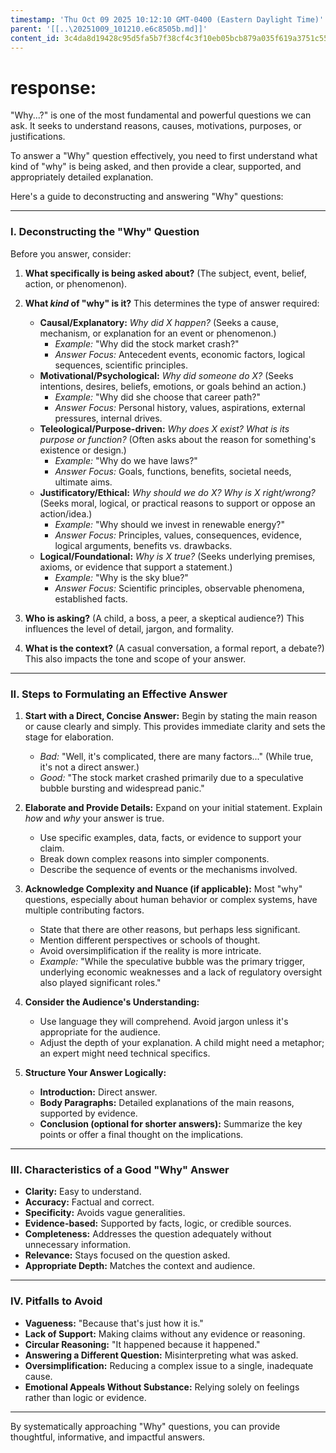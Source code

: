 ```yaml
---
timestamp: 'Thu Oct 09 2025 10:12:10 GMT-0400 (Eastern Daylight Time)'
parent: '[[..\20251009_101210.e6c8505b.md]]'
content_id: 3c4da8d19428c95d5fa5b7f38cf4c3f10eb05bcb879a035f619a3751c55eb117
---
```


# response:

"Why...?" is one of the most fundamental and powerful questions we can ask. It seeks to understand reasons, causes, motivations, purposes, or justifications.

To answer a "Why" question effectively, you need to first understand what kind of "why" is being asked, and then provide a clear, supported, and appropriately detailed explanation.

Here's a guide to deconstructing and answering "Why" questions:

***

### I. Deconstructing the "Why" Question

Before you answer, consider:

1. **What specifically is being asked about?** (The subject, event, belief, action, or phenomenon).

2. **What *kind* of "why" is it?** This determines the type of answer required:
   * **Causal/Explanatory:** *Why did X happen?* (Seeks a cause, mechanism, or explanation for an event or phenomenon.)
     * *Example:* "Why did the stock market crash?"
     * *Answer Focus:* Antecedent events, economic factors, logical sequences, scientific principles.
   * **Motivational/Psychological:** *Why did someone do X?* (Seeks intentions, desires, beliefs, emotions, or goals behind an action.)
     * *Example:* "Why did she choose that career path?"
     * *Answer Focus:* Personal history, values, aspirations, external pressures, internal drives.
   * **Teleological/Purpose-driven:** *Why does X exist? What is its purpose or function?* (Often asks about the reason for something's existence or design.)
     * *Example:* "Why do we have laws?"
     * *Answer Focus:* Goals, functions, benefits, societal needs, ultimate aims.
   * **Justificatory/Ethical:** *Why should we do X? Why is X right/wrong?* (Seeks moral, logical, or practical reasons to support or oppose an action/idea.)
     * *Example:* "Why should we invest in renewable energy?"
     * *Answer Focus:* Principles, values, consequences, evidence, logical arguments, benefits vs. drawbacks.
   * **Logical/Foundational:** *Why is X true?* (Seeks underlying premises, axioms, or evidence that support a statement.)
     * *Example:* "Why is the sky blue?"
     * *Answer Focus:* Scientific principles, observable phenomena, established facts.

3. **Who is asking?** (A child, a boss, a peer, a skeptical audience?) This influences the level of detail, jargon, and formality.

4. **What is the context?** (A casual conversation, a formal report, a debate?) This also impacts the tone and scope of your answer.

***

### II. Steps to Formulating an Effective Answer

1. **Start with a Direct, Concise Answer:** Begin by stating the main reason or cause clearly and simply. This provides immediate clarity and sets the stage for elaboration.
   * *Bad:* "Well, it's complicated, there are many factors..." (While true, it's not a direct answer.)
   * *Good:* "The stock market crashed primarily due to a speculative bubble bursting and widespread panic."

2. **Elaborate and Provide Details:** Expand on your initial statement. Explain *how* and *why* your answer is true.
   * Use specific examples, data, facts, or evidence to support your claim.
   * Break down complex reasons into simpler components.
   * Describe the sequence of events or the mechanisms involved.

3. **Acknowledge Complexity and Nuance (if applicable):** Most "why" questions, especially about human behavior or complex systems, have multiple contributing factors.
   * State that there are other reasons, but perhaps less significant.
   * Mention different perspectives or schools of thought.
   * Avoid oversimplification if the reality is more intricate.
   * *Example:* "While the speculative bubble was the primary trigger, underlying economic weaknesses and a lack of regulatory oversight also played significant roles."

4. **Consider the Audience's Understanding:**
   * Use language they will comprehend. Avoid jargon unless it's appropriate for the audience.
   * Adjust the depth of your explanation. A child might need a metaphor; an expert might need technical specifics.

5. **Structure Your Answer Logically:**
   * **Introduction:** Direct answer.
   * **Body Paragraphs:** Detailed explanations of the main reasons, supported by evidence.
   * **Conclusion (optional for shorter answers):** Summarize the key points or offer a final thought on the implications.

***

### III. Characteristics of a Good "Why" Answer

* **Clarity:** Easy to understand.
* **Accuracy:** Factual and correct.
* **Specificity:** Avoids vague generalities.
* **Evidence-based:** Supported by facts, logic, or credible sources.
* **Completeness:** Addresses the question adequately without unnecessary information.
* **Relevance:** Stays focused on the question asked.
* **Appropriate Depth:** Matches the context and audience.

***

### IV. Pitfalls to Avoid

* **Vagueness:** "Because that's just how it is."
* **Lack of Support:** Making claims without any evidence or reasoning.
* **Circular Reasoning:** "It happened because it happened."
* **Answering a Different Question:** Misinterpreting what was asked.
* **Oversimplification:** Reducing a complex issue to a single, inadequate cause.
* **Emotional Appeals Without Substance:** Relying solely on feelings rather than logic or evidence.

***

By systematically approaching "Why" questions, you can provide thoughtful, informative, and impactful answers.
